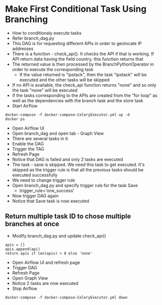 # Make First Conditional Task Using Branching
- How to conditionaly execute tasks
- Refer branch_dag.py
- This DAG is for requesting different APIs in order to geolocate IP addresses
- There is a function - check_api(). It checks the API if that is working. If API return data having the field country, this function returns that
- The returned value is then processed by the BranchPythonOperator in order to execute the corresponding task
  - If the value returned is "ipstack", then the task "ipstack" will be executed and the other tasks will be skipped
- If no API is available, the check_api function returns "none" and so only the task "none" will be executed
- If the tasks corresponding to the APIs are created from the "for loop" as well as the dependencies with the branch task and the store task
- Start Airflow
```
docker-compose -f docker-compose-CeleryExecutor.yml up -d
docker ps
```
- Open Airflow UI
- Open branch_dag and open tab - Graph View
- There are several tasks in it
- Enable the DAG
- Trigger the TAG
- Refresh Page
- Notice that DAG is failed and only 2 tasks are executed
- The task - save is skipped. We need this task to get executed. It's skipped as the trigger rule is that all the previous tasks should be executed successfully
- We need to change trigger rule
- Open branch_dag.py and specify trigger rule for the task Save
  - trigger_rule='one_success'
- Now trigger DAG again
- Notice that Save task is now executed

## Return multiple task ID to chose multiple branches at once
- Modify branch_dag.py and update check_api()
```
apis = []
apis.append(api)
return apis if len(apis) > 0 else 'none'
```
- Open Airflow UI and refresh page
- Trigger DAG
- Refresh Page
- Open Graph View
- Notice 2 tasks are now executed
- Stop Airflow
```
docker-compose -f docker-compose-CeleryExecutor.yml down
```
